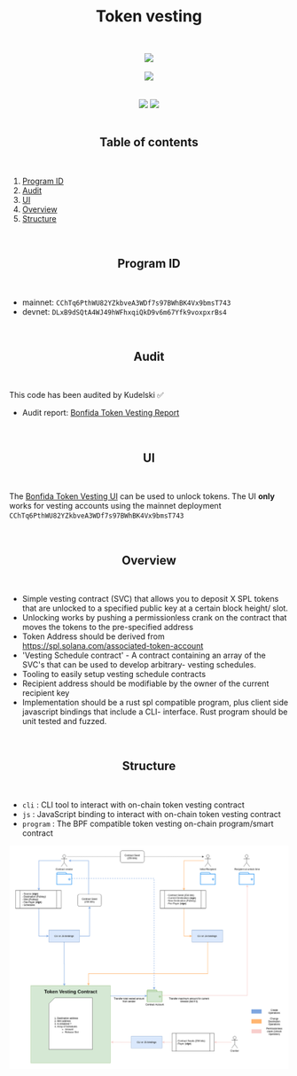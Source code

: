 <h1 align="center">Token vesting</h1>
<br />
<p align="center">
<img width="250" src="https://i.imgur.com/nn7LMNV.png"/>
</p>
<p align="center">
<a href="https://twitter.com/bonfida">
<img src="https://img.shields.io/twitter/url?label=Bonfida&style=social&url=https%3A%2F%2Ftwitter.com%2Fbonfida">
</a>
</p>

<br />

<div align="center">
<img src="https://img.shields.io/badge/TypeScript-007ACC?style=for-the-badge&logo=typescript&logoColor=white" />
<img src="https://img.shields.io/badge/Rust-000000?style=for-the-badge&logo=rust&logoColor=white" />

</div>

<br />
<h2 align="center">Table of contents</h2>
<br />

1. [Program ID](#program-id)
2. [Audit](#audit)
3. [UI](#ui)
4. [Overview](#overview)
5. [Structure](#structure)

<br />
<a name="program-id"></a>
<h2 align="center">Program ID</h2>
<br />

- mainnet: `CChTq6PthWU82YZkbveA3WDf7s97BWhBK4Vx9bmsT743`
- devnet: `DLxB9dSQtA4WJ49hWFhxqiQkD9v6m67Yfk9voxpxrBs4`

<br />
<a name="audit"></a>
<h2 align="center">Audit</h2>
<br />

This code has been audited by Kudelski ✅

- Audit report: [Bonfida Token Vesting Report](/audit/Bonfida_SecurityAssessment_Vesting_Final050521.pdf)

<br />
<a name="ui"></a>
<h2 align="center">UI</h2>
<br />

The [Bonfida Token Vesting UI](https://vesting.bonfida.com) can be used to unlock tokens. The UI **only** works for vesting accounts using the mainnet deployment `CChTq6PthWU82YZkbveA3WDf7s97BWhBK4Vx9bmsT743`

<br />
<a name="overview"></a>
<h2 align="center">Overview</h2>
<br />

- Simple vesting contract (SVC) that allows you to deposit X SPL tokens that are unlocked to a specified public key at a certain block height/ slot.
- Unlocking works by pushing a permissionless crank on the contract that moves the tokens to the pre-specified address
- Token Address should be derived from https://spl.solana.com/associated-token-account
- 'Vesting Schedule contract' - A contract containing an array of the SVC's that can be used to develop arbitrary- vesting schedules.
- Tooling to easily setup vesting schedule contracts
- Recipient address should be modifiable by the owner of the current recipient key
- Implementation should be a rust spl compatible program, plus client side javascript bindings that include a CLI- interface. Rust program should be unit tested and fuzzed.

<br />
<a name="structure"></a>
<h2 align="center">Structure</h2>
<br />

- `cli` : CLI tool to interact with on-chain token vesting contract
- `js` : JavaScript binding to interact with on-chain token vesting contract
- `program` : The BPF compatible token vesting on-chain program/smart contract

![diagram](assets/structure.png)
